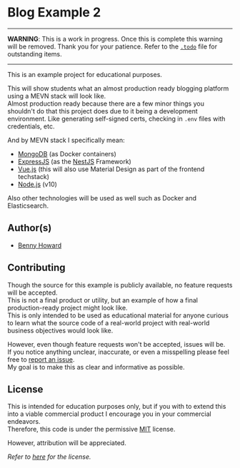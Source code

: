 # Blog Example 2

<hr>

**WARNING**: This is a work in progress.  Once this is complete this warning will be removed.  Thank you for your patience.  Refer to the [`.todo`](./.todo) file for outstanding items.  

<hr>

This is an example project for educational purposes.

This will show students what an almost production ready blogging platform using a MEVN stack will look like.  
Almost production ready because there are a few minor things you shouldn't do that this project does due to it being a development environment.  Like generating self-signed certs, checking in `.env` files with credentials, etc.  

And by MEVN stack I specifically mean:

- [MongoDB](https://docs.mongodb.com/) (as Docker containers)
- [ExpressJS](https://expressjs.com/) (as the [NestJS](https://docs.nestjs.com/) Framework)
- [Vue.js](https://vuejs.org/) (this will also use Material Design as part of the frontend techstack)
- [Node.js](https://nodejs.org/en/docs/) (v10)

Also other technologies will be used as well such as Docker and Elasticsearch.  

## Author(s)

- [Benny Howard](mailto:bennyhoward.opensource@gmail.com)

## Contributing

Though the source for this example is publicly available, no feature requests will be accepted.  
This is not a final product or utility, but an example of how a final production-ready project might look like.  
This is only intended to be used as educational material for anyone curious to learn what the source code of a real-world project with real-world business objectives would look like.  

However, even though feature requests won't be accepted, issues will be.  
If you notice anything unclear, inaccurate, or even a misspelling please feel free to [report an issue](https://github.com/BennyHoward/blog-example-2/issues).  
My goal is to make this as clear and informative as possible.  

## License

This is intended for education purposes only, but if you with to extend this into a viable commercial product I encourage you in your commercial endeavors.  
Therefore, this code is under the permissive [MIT](https://opensource.org/licenses/MIT) license.  

However, attribution will be appreciated.  

*Refer to [here](./LICENSE) for the license.*
